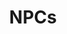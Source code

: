 ---
title: "NPCs"
metaTitle: "NPC - Shiren 1 Wiki"
metaDescription: "NPC list for Shiren the Wanderer"
---